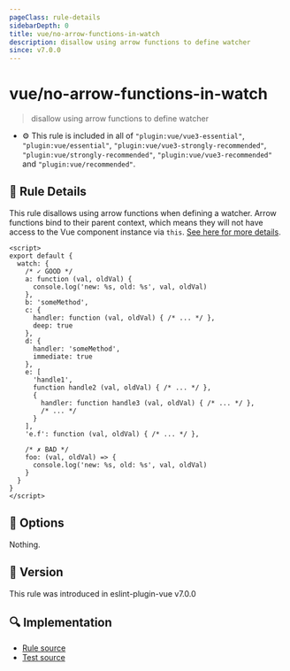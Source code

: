 ```yaml
---
pageClass: rule-details
sidebarDepth: 0
title: vue/no-arrow-functions-in-watch
description: disallow using arrow functions to define watcher
since: v7.0.0
---
```


# vue/no-arrow-functions-in-watch

> disallow using arrow functions to define watcher

- :gear: This rule is included in all of `"plugin:vue/vue3-essential"`, `"plugin:vue/essential"`, `"plugin:vue/vue3-strongly-recommended"`, `"plugin:vue/strongly-recommended"`, `"plugin:vue/vue3-recommended"` and `"plugin:vue/recommended"`.

## :book: Rule Details

This rule disallows using arrow functions when defining a watcher. Arrow functions bind to their parent context, which means they will not have access to the Vue component instance via `this`. [See here for more details](https://vuejs.org/api/options-state.html#watch).

<eslint-code-block :rules="{'vue/no-arrow-functions-in-watch': ['error']}">

```vue
<script>
export default {
  watch: {
    /* ✓ GOOD */
    a: function (val, oldVal) {
      console.log('new: %s, old: %s', val, oldVal)
    },
    b: 'someMethod',
    c: {
      handler: function (val, oldVal) { /* ... */ },
      deep: true
    },
    d: {
      handler: 'someMethod',
      immediate: true
    },
    e: [
      'handle1',
      function handle2 (val, oldVal) { /* ... */ },
      {
        handler: function handle3 (val, oldVal) { /* ... */ },
        /* ... */
      }
    ],
    'e.f': function (val, oldVal) { /* ... */ },

    /* ✗ BAD */
    foo: (val, oldVal) => {
      console.log('new: %s, old: %s', val, oldVal)
    }
  }
}
</script>
```

</eslint-code-block>

## :wrench: Options

Nothing.

## :rocket: Version

This rule was introduced in eslint-plugin-vue v7.0.0

## :mag: Implementation

- [Rule source](https://github.com/vuejs/eslint-plugin-vue/blob/master/lib/rules/no-arrow-functions-in-watch.js)
- [Test source](https://github.com/vuejs/eslint-plugin-vue/blob/master/tests/lib/rules/no-arrow-functions-in-watch.js)
